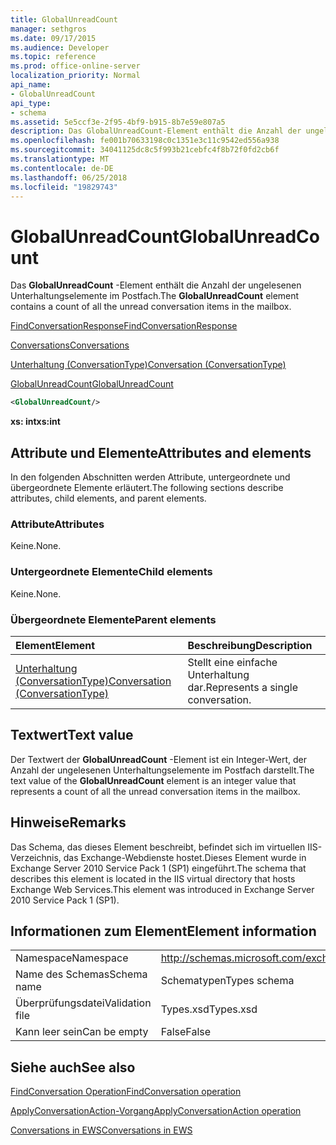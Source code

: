 ```yaml
---
title: GlobalUnreadCount
manager: sethgros
ms.date: 09/17/2015
ms.audience: Developer
ms.topic: reference
ms.prod: office-online-server
localization_priority: Normal
api_name:
- GlobalUnreadCount
api_type:
- schema
ms.assetid: 5e5ccf3e-2f95-4bf9-b915-8b7e59e807a5
description: Das GlobalUnreadCount-Element enthält die Anzahl der ungelesenen Unterhaltungselemente im Postfach.
ms.openlocfilehash: fe001b70633198c0c1351e3c11c9542ed556a938
ms.sourcegitcommit: 34041125dc8c5f993b21cebfc4f8b72f0fd2cb6f
ms.translationtype: MT
ms.contentlocale: de-DE
ms.lasthandoff: 06/25/2018
ms.locfileid: "19829743"
---
```

# <a name="globalunreadcount"></a><span data-ttu-id="2f27c-103">GlobalUnreadCount</span><span class="sxs-lookup"><span data-stu-id="2f27c-103">GlobalUnreadCount</span></span>

<span data-ttu-id="2f27c-104">Das **GlobalUnreadCount** -Element enthält die Anzahl der ungelesenen Unterhaltungselemente im Postfach.</span><span class="sxs-lookup"><span data-stu-id="2f27c-104">The **GlobalUnreadCount** element contains a count of all the unread conversation items in the mailbox.</span></span> 
  
[<span data-ttu-id="2f27c-105">FindConversationResponse</span><span class="sxs-lookup"><span data-stu-id="2f27c-105">FindConversationResponse</span></span>](findconversationresponse.md)
  
[<span data-ttu-id="2f27c-106">Conversations</span><span class="sxs-lookup"><span data-stu-id="2f27c-106">Conversations</span></span>](conversations-ex15websvcsotherref.md)
  
[<span data-ttu-id="2f27c-107">Unterhaltung (ConversationType)</span><span class="sxs-lookup"><span data-stu-id="2f27c-107">Conversation (ConversationType)</span></span>](conversation-conversationtype.md)
  
[<span data-ttu-id="2f27c-108">GlobalUnreadCount</span><span class="sxs-lookup"><span data-stu-id="2f27c-108">GlobalUnreadCount</span></span>](globalunreadcount.md)
  
```XML
<GlobalUnreadCount/>
```

 <span data-ttu-id="2f27c-109">**xs: int**</span><span class="sxs-lookup"><span data-stu-id="2f27c-109">**xs:int**</span></span>
## <a name="attributes-and-elements"></a><span data-ttu-id="2f27c-110">Attribute und Elemente</span><span class="sxs-lookup"><span data-stu-id="2f27c-110">Attributes and elements</span></span>

<span data-ttu-id="2f27c-111">In den folgenden Abschnitten werden Attribute, untergeordnete und übergeordnete Elemente erläutert.</span><span class="sxs-lookup"><span data-stu-id="2f27c-111">The following sections describe attributes, child elements, and parent elements.</span></span>
  
### <a name="attributes"></a><span data-ttu-id="2f27c-112">Attribute</span><span class="sxs-lookup"><span data-stu-id="2f27c-112">Attributes</span></span>

<span data-ttu-id="2f27c-113">Keine.</span><span class="sxs-lookup"><span data-stu-id="2f27c-113">None.</span></span>
  
### <a name="child-elements"></a><span data-ttu-id="2f27c-114">Untergeordnete Elemente</span><span class="sxs-lookup"><span data-stu-id="2f27c-114">Child elements</span></span>

<span data-ttu-id="2f27c-115">Keine.</span><span class="sxs-lookup"><span data-stu-id="2f27c-115">None.</span></span>
  
### <a name="parent-elements"></a><span data-ttu-id="2f27c-116">Übergeordnete Elemente</span><span class="sxs-lookup"><span data-stu-id="2f27c-116">Parent elements</span></span>

|<span data-ttu-id="2f27c-117">**Element**</span><span class="sxs-lookup"><span data-stu-id="2f27c-117">**Element**</span></span>|<span data-ttu-id="2f27c-118">**Beschreibung**</span><span class="sxs-lookup"><span data-stu-id="2f27c-118">**Description**</span></span>|
|:-----|:-----|
|[<span data-ttu-id="2f27c-119">Unterhaltung (ConversationType)</span><span class="sxs-lookup"><span data-stu-id="2f27c-119">Conversation (ConversationType)</span></span>](conversation-conversationtype.md) <br/> |<span data-ttu-id="2f27c-120">Stellt eine einfache Unterhaltung dar.</span><span class="sxs-lookup"><span data-stu-id="2f27c-120">Represents a single conversation.</span></span>  <br/> |
   
## <a name="text-value"></a><span data-ttu-id="2f27c-121">Textwert</span><span class="sxs-lookup"><span data-stu-id="2f27c-121">Text value</span></span>

<span data-ttu-id="2f27c-122">Der Textwert der **GlobalUnreadCount** -Element ist ein Integer-Wert, der Anzahl der ungelesenen Unterhaltungselemente im Postfach darstellt.</span><span class="sxs-lookup"><span data-stu-id="2f27c-122">The text value of the **GlobalUnreadCount** element is an integer value that represents a count of all the unread conversation items in the mailbox.</span></span> 
  
## <a name="remarks"></a><span data-ttu-id="2f27c-123">Hinweise</span><span class="sxs-lookup"><span data-stu-id="2f27c-123">Remarks</span></span>

<span data-ttu-id="2f27c-124">Das Schema, das dieses Element beschreibt, befindet sich im virtuellen IIS-Verzeichnis, das Exchange-Webdienste hostet.Dieses Element wurde in Exchange Server 2010 Service Pack 1 (SP1) eingeführt.</span><span class="sxs-lookup"><span data-stu-id="2f27c-124">The schema that describes this element is located in the IIS virtual directory that hosts Exchange Web Services.This element was introduced in Exchange Server 2010 Service Pack 1 (SP1).</span></span>
  
## <a name="element-information"></a><span data-ttu-id="2f27c-125">Informationen zum Element</span><span class="sxs-lookup"><span data-stu-id="2f27c-125">Element information</span></span>

|||
|:-----|:-----|
|<span data-ttu-id="2f27c-126">Namespace</span><span class="sxs-lookup"><span data-stu-id="2f27c-126">Namespace</span></span>  <br/> |http://schemas.microsoft.com/exchange/services/2006/types  <br/> |
|<span data-ttu-id="2f27c-127">Name des Schemas</span><span class="sxs-lookup"><span data-stu-id="2f27c-127">Schema name</span></span>  <br/> |<span data-ttu-id="2f27c-128">Schematypen</span><span class="sxs-lookup"><span data-stu-id="2f27c-128">Types schema</span></span>  <br/> |
|<span data-ttu-id="2f27c-129">Überprüfungsdatei</span><span class="sxs-lookup"><span data-stu-id="2f27c-129">Validation file</span></span>  <br/> |<span data-ttu-id="2f27c-130">Types.xsd</span><span class="sxs-lookup"><span data-stu-id="2f27c-130">Types.xsd</span></span>  <br/> |
|<span data-ttu-id="2f27c-131">Kann leer sein</span><span class="sxs-lookup"><span data-stu-id="2f27c-131">Can be empty</span></span>  <br/> |<span data-ttu-id="2f27c-132">False</span><span class="sxs-lookup"><span data-stu-id="2f27c-132">False</span></span>  <br/> |
   
## <a name="see-also"></a><span data-ttu-id="2f27c-133">Siehe auch</span><span class="sxs-lookup"><span data-stu-id="2f27c-133">See also</span></span>



[<span data-ttu-id="2f27c-134">FindConversation Operation</span><span class="sxs-lookup"><span data-stu-id="2f27c-134">FindConversation operation</span></span>](findconversation-operation.md)
  
[<span data-ttu-id="2f27c-135">ApplyConversationAction-Vorgang</span><span class="sxs-lookup"><span data-stu-id="2f27c-135">ApplyConversationAction operation</span></span>](applyconversationaction-operation.md)


[<span data-ttu-id="2f27c-136">Conversations in EWS</span><span class="sxs-lookup"><span data-stu-id="2f27c-136">Conversations in EWS</span></span>](http://msdn.microsoft.com/library/91e64629-db6c-4c94-9dcb-d386232e8467%28Office.15%29.aspx)

